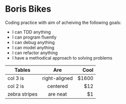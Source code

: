 # Boris Bikes

Coding practice with aim of acheiving the following goals: 
- I can TDD anything
- I can program fluently
- I can debug anything
- I can model anything
- I can refactor anything
- I have a methodical approach to solving problems

| Tables        | Are           | Cool  |
| ------------- |:-------------:| -----:|
| col 3 is      | right-aligned | $1600 |
| col 2 is      | centered      |   $12 |
| zebra stripes | are neat      |    $1 |